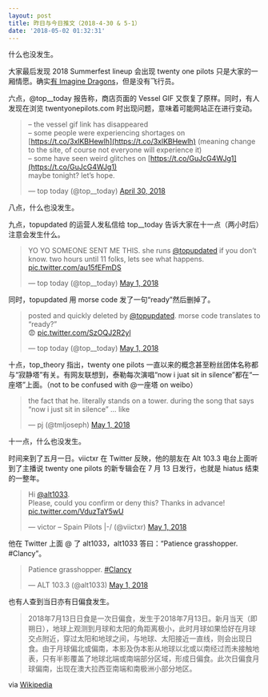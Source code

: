 ```yaml
---
layout: post
title: 昨日与今日推文（2018-4-30 & 5-1）
date: '2018-05-02 01:32:31'
---
```



什么也没发生。

大家最后发现 2018 Summerfest lineup 会出现 twenty one pilots 只是大家的一厢情愿。确实[有 Imagine Dragons](https://twitter.com/summerfest/status/981624300850634753?s=21)，但是没有飞行员。

六点，@top__today 报告称，商店页面的 Vessel GIF 又恢复了原样。同时，有人发现在浏览 twentyonepilots.com 时出现问题，意味着可能网站正在进行变动。

> – the vessel gif link has disappeared  
>  – some people were experiencing shortages on [https://t.co/3xlKBHewlh](https://t.co/3xlKBHewlh) (meaning change to the site, of course not everyone will experience it)  
>  – some have seen weird glitches on [https://t.co/GuJcG4WJg1](https://t.co/GuJcG4WJg1)  
>  maybe tonight? let’s hope.
> 
> — top today (@top__today) [April 30, 2018](https://twitter.com/top__today/status/991078268387430402?ref_src=twsrc%5Etfw)

<script async="" charset="utf-8" src="https://platform.twitter.com/widgets.js"></script>

八点，什么也没发生。

九点，topupdated 的运营人发私信给 top__today 告诉大家在十一点（两小时后）注意会发生什么。

> YO YO SOMEONE SENT ME THIS. she runs [@topupdated](https://twitter.com/topupdated?ref_src=twsrc%5Etfw) if you don’t know. two hours until 11 folks, lets see what happens. [pic.twitter.com/au15fEFmDS](https://t.co/au15fEFmDS)
> 
> — top today (@top__today) [May 1, 2018](https://twitter.com/top__today/status/991119644185518080?ref_src=twsrc%5Etfw)

<script async="" charset="utf-8" src="https://platform.twitter.com/widgets.js"></script>

同时，topupdated 用 morse code 发了一句“ready”然后删掉了。

> posted and quickly deleted by [@topupdated](https://twitter.com/topupdated?ref_src=twsrc%5Etfw). morse code translates to “ready?”  
>  😨 [pic.twitter.com/SzOQJ2R2yl](https://t.co/SzOQJ2R2yl)
> 
> — top today (@top__today) [May 1, 2018](https://twitter.com/top__today/status/991119018873511936?ref_src=twsrc%5Etfw)

<script async="" charset="utf-8" src="https://platform.twitter.com/widgets.js"></script>

十点，top_theory 指出，twenty one pilots 一直以来的概念甚至粉丝团体名称都与“寂静塔”有关。有网友联想到，泰勒每次演唱“now i juat sit in silence”都在“一座塔”上面。（not to be confused with @一座塔 on weibo）

> the fact that he. literally stands on a tower. during the song that says “now i just sit in silence” … like
> 
> — pj (@tmljoseph) [May 1, 2018](https://twitter.com/tmljoseph/status/991143616063131648?ref_src=twsrc%5Etfw)

<script async="" charset="utf-8" src="https://platform.twitter.com/widgets.js"></script>

十一点，什么也没发生。

时间来到了五月一日。viictxr 在 Twitter 反映，他的朋友在 Alt 103.3 电台上面听到了主播说 twenty one pilots 的新专辑会在 7 月 13 日发行，也就是 hiatus 结束的一整年。

> Hi [@alt1033](https://twitter.com/alt1033?ref_src=twsrc%5Etfw).  
>  Please, could you confirm or deny this? Thanks in advance! [pic.twitter.com/VduzTaY5wU](https://t.co/VduzTaY5wU)
> 
> — victor – Spain Pilots |-/ (@viictxr) [May 1, 2018](https://twitter.com/viictxr/status/991383429437689856?ref_src=twsrc%5Etfw)

<script async="" charset="utf-8" src="https://platform.twitter.com/widgets.js"></script>

他在 Twitter 上面 @ 了 alt1033，alt1033 答曰：“Patience grasshopper. #Clancy”。

> Patience grasshopper. [#Clancy](https://twitter.com/hashtag/Clancy?src=hash&ref_src=twsrc%5Etfw)
> 
> — ALT 103.3 (@alt1033) [May 1, 2018](https://twitter.com/alt1033/status/991386046876344320?ref_src=twsrc%5Etfw)

<script async="" charset="utf-8" src="https://platform.twitter.com/widgets.js"></script>

也有人查到当日亦有日偏食发生。

> 2018年7月13日日食是一次日偏食，发生于2018年7月13日。新月当天（即朔日），地球上观测到月球和太阳的角距离极小，此时月球如果恰好在月球交点附近，穿过太阳和地球之间，与地球、太阳接近一直线，则会出现日食。由于月球偏北或偏南，本影及伪本影从地球以北或以南经过而未接触地表，只有半影覆盖了地球北端或南端部分区域，形成日偏食。此次日偏食月球偏南，出现在澳大拉西亚南端和南极洲小部分地区。

via [Wikipedia](https://zh.wikipedia.org/zh-cn/2018%E5%B9%B47%E6%9C%8813%E6%97%A5%E6%97%A5%E9%A3%9F)


